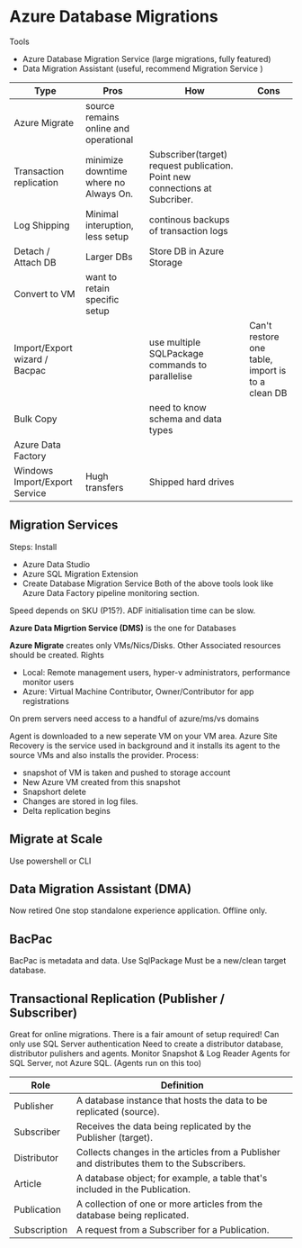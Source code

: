 # Azure Database Migrations

Tools
- Azure Database Migration Service (large migrations, fully featured)
- Data Migration Assistant (useful, recommend Migration Service )

| Type | Pros | How | Cons | 
| ---- | ---- | --- | --- |
| Azure Migrate | source remains online and operational | |
| Transaction replication | minimize downtime where no Always On. | Subscriber(target) request publication. Point new connections at Subcriber. |
| Log Shipping | Minimal interuption, less setup | continous backups of transaction logs | 
| Detach / Attach DB | Larger DBs | Store DB in Azure Storage |
| Convert to VM | want to retain specific setup | | 
| Import/Export wizard / Bacpac | | use multiple SQLPackage commands to parallelise | Can't restore one table, import is to a clean DB |
| Bulk Copy | | need to know schema and data types | 
| Azure Data Factory | | |
| Windows Import/Export Service | Hugh transfers | Shipped hard drives |


## Migration Services
Steps:
Install
- Azure Data Studio
- Azure SQL Migration Extension
- Create Database Migration Service
Both of the above tools look like Azure Data Factory pipeline monitoring section. 

Speed depends on SKU (P15?). ADF initialisation time can be slow.

**Azure Data Migrtion Service (DMS)**
is the one for Databases 

**Azure Migrate** creates only VMs/Nics/Disks. Other Associated resources should be created.
Rights
- Local: Remote management users, hyper-v administrators, performance monitor users
- Azure: Virtual Machine Contributor, Owner/Contributor for app registrations

On prem servers need access to a handful of azure/ms/vs domains

Agent is downloaded to a new seperate VM on your VM area.
Azure Site Recovery is the service used in background and it installs its agent to the source VMs and also installs the provider. 
Process:
- snapshot of VM is taken and pushed to storage account
- New Azure VM created from this snapshot
- Snapshort delete 
- Changes are stored in log files.
- Delta replication begins 

## Migrate at Scale 
Use powershell or CLI

## Data Migration Assistant (DMA)
Now retired
One stop standalone experience application. Offline only.

## BacPac
BacPac is metadata and data.
Use SqlPackage
Must be a new/clean target database.

## Transactional Replication (Publisher / Subscriber)
Great for online migrations. There is a fair amount of setup required! 
Can only use SQL Server authentication
Need to create a distributor database, distributor pulishers and agents. 
Monitor Snapshot & Log Reader Agents for SQL Server, not Azure SQL. (Agents run on this too) 

| Role	| Definition | 
| --- | --- | 
| Publisher | A database instance that hosts the data to be replicated (source). |
| Subscriber | Receives the data being replicated by the Publisher (target). |
| Distributor | Collects changes in the articles from a Publisher and distributes them to the Subscribers. |
| Article | A database object; for example, a table that's included in the Publication. |
| Publication | A collection of one or more articles from the database being replicated. |
| Subscription | A request from a Subscriber for a Publication. |